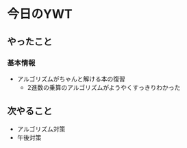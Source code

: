 # 今日のYWT

## やったこと

### 基本情報

- アルゴリズムがちゃんと解ける本の復習
  - 2進数の乗算のアルゴリズムがようやくすっきりわかった

## 次やること

- アルゴリズム対策
- 午後対策
